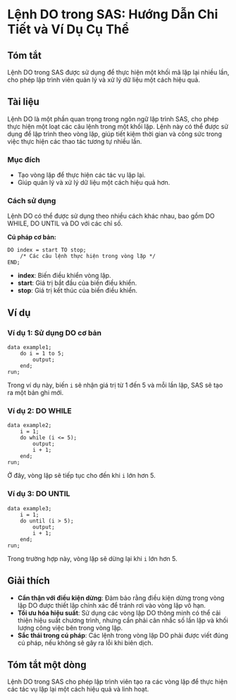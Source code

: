 <!--
Meta Description: # Lệnh DO trong SAS: Hướng Dẫn Chi Tiết và Ví Dụ Cụ Thể ## Tóm tắt Lệnh DO trong SAS được sử dụng để thực hiện một khối mã lặp lại nhiều lần, cho phép...
Meta Keywords: lặp, trong, vòng, lệnh, sas
-->

# Lệnh DO trong SAS: Hướng Dẫn Chi Tiết và Ví Dụ Cụ Thể

## Tóm tắt
Lệnh DO trong SAS được sử dụng để thực hiện một khối mã lặp lại nhiều lần, cho phép lập trình viên quản lý và xử lý dữ liệu một cách hiệu quả.

## Tài liệu
Lệnh DO là một phần quan trọng trong ngôn ngữ lập trình SAS, cho phép thực hiện một loạt các câu lệnh trong một khối lặp. Lệnh này có thể được sử dụng để lập trình theo vòng lặp, giúp tiết kiệm thời gian và công sức trong việc thực hiện các thao tác tương tự nhiều lần.

### Mục đích
- Tạo vòng lặp để thực hiện các tác vụ lặp lại.
- Giúp quản lý và xử lý dữ liệu một cách hiệu quả hơn.

### Cách sử dụng
Lệnh DO có thể được sử dụng theo nhiều cách khác nhau, bao gồm DO WHILE, DO UNTIL và DO với các chỉ số.

**Cú pháp cơ bản:**
```sas
DO index = start TO stop;
    /* Các câu lệnh thực hiện trong vòng lặp */
END;
```

- **index**: Biến điều khiển vòng lặp.
- **start**: Giá trị bắt đầu của biến điều khiển.
- **stop**: Giá trị kết thúc của biến điều khiển.

## Ví dụ
### Ví dụ 1: Sử dụng DO cơ bản
```sas
data example1;
    do i = 1 to 5;
        output;
    end;
run;
```
Trong ví dụ này, biến `i` sẽ nhận giá trị từ 1 đến 5 và mỗi lần lặp, SAS sẽ tạo ra một bản ghi mới.

### Ví dụ 2: DO WHILE
```sas
data example2;
    i = 1;
    do while (i <= 5);
        output;
        i + 1;
    end;
run;
```
Ở đây, vòng lặp sẽ tiếp tục cho đến khi `i` lớn hơn 5.

### Ví dụ 3: DO UNTIL
```sas
data example3;
    i = 1;
    do until (i > 5);
        output;
        i + 1;
    end;
run;
```
Trong trường hợp này, vòng lặp sẽ dừng lại khi `i` lớn hơn 5.

## Giải thích
- **Cẩn thận với điều kiện dừng**: Đảm bảo rằng điều kiện dừng trong vòng lặp DO được thiết lập chính xác để tránh rơi vào vòng lặp vô hạn.
- **Tối ưu hóa hiệu suất**: Sử dụng các vòng lặp DO thông minh có thể cải thiện hiệu suất chương trình, nhưng cần phải cân nhắc số lần lặp và khối lượng công việc bên trong vòng lặp.
- **Sắc thái trong cú pháp**: Các lệnh trong vòng lặp DO phải được viết đúng cú pháp, nếu không sẽ gây ra lỗi khi biên dịch.

## Tóm tắt một dòng
Lệnh DO trong SAS cho phép lập trình viên tạo ra các vòng lặp để thực hiện các tác vụ lặp lại một cách hiệu quả và linh hoạt.